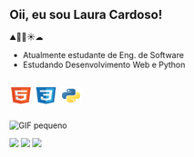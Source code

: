 ## Oii, eu sou Laura Cardoso!
 ⛰🌿🌻☀️☁
- Atualmente estudante de Eng. de Software
- Estudando Desenvolvimento Web e Python


 <div style="display: inline_block"><br> 
   <img align="center" alt="Laura-HTML" height="30" width="40" src="https://raw.githubusercontent.com/devicons/devicon/master/icons/html5/html5-original.svg">
   <img align="center" alt="Laura-CSS" height="30" width="40" src="https://raw.githubusercontent.com/devicons/devicon/master/icons/css3/css3-original.svg">
   <img align="center" alt="Laura-Python" height="30" width="40" src="https://raw.githubusercontent.com/devicons/devicon/master/icons/python/python-original.svg">

   ##

<p >
  <img src="https://github.com/user-attachments/assets/07dc9f70-d9d0-49a5-8363-92a48b6013bc" alt="GIF pequeno" width="200px">
</p>
   <div>
      <a href="https://instagram.com/laurafernandescardoso" target="_blank"><img src="https://img.shields.io/badge/-Instagram-%23E4405F?style=for-the-badge&logo=instagram&logoColor=white" target="_blank"></a>
      <a href="https://www.linkedin.com/in/laura-cardoso-967872316" target="_blank"><img src="https://img.shields.io/badge/-LinkedIn-%230077B5?style=for-the-badge&logo=linkedin&logoColor=white" target="_blank"></a> 
       <a href = "emailto:lalinha.fc07@gmail.com"><img src="https://img.shields.io/badge/-Gmail-%23333?style=for-the-badge&logo=gmail&logoColor=white" target="_blank"></a>
   </div>
